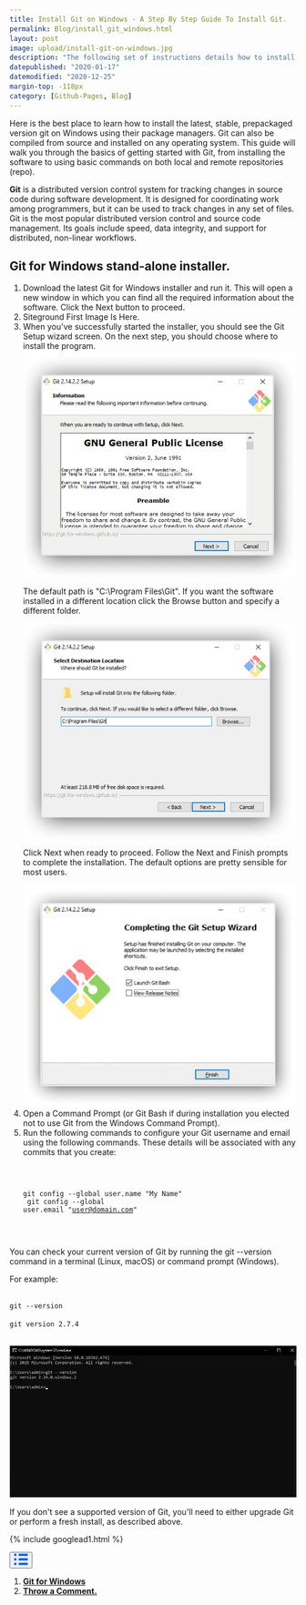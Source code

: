 ```yaml
---
title: Install Git on Windows - A Step By Step Guide To Install Git.
permalink: Blog/install_git_windows.html
layout: post
image: upload/install-git-on-windows.jpg
description: "The following set of instructions details how to install Git on Windows. You can either install it as a package or via another installer or download the source code and compile it. Git for Windows focuses on offering a lightweight, native set of tools that bring the full feature set of the Git SCM to Windows while providing appropriate use."
datepublished: "2020-01-17"
datemodified: "2020-12-25"
margin-top: -118px
category: [Github-Pages, Blog]
---
```


Here is the best place to learn how to install the latest, stable, prepackaged version git on Windows using their package managers. Git can also be compiled from source and installed on any operating system. This guide will walk you through the basics of getting started with Git, from installing the software to using basic commands on both local and remote repositories (repo).

<strong>Git</strong> is a distributed version control system for tracking changes in source code during software development. It is designed for coordinating work among programmers, but it can be used to track changes in any set of files. Git is the most popular distributed version control and source code management. Its goals include speed, data integrity, and support for distributed, non-linear workflows.

<h2 id="git-for-windows">Git for Windows stand-alone installer.</h2>

<ol>
<li>Download the latest Git for Windows installer and run it. This will open a new window in which you can find all the required information about the software. Click the Next button to proceed.
</li>
<li>Siteground First Image Is Here.</li>
<li>When you've successfully started the installer, you should see the Git Setup wizard screen. On the next step, you should choose where to install the program. <br>

<img src="/uploads/install-git-windows-1.png">

The default path is "C:\Program Files\Git". If you want the software installed in a different location click the Browse button and specify a different folder. <br>

<img src="/uploads/install-git-windows-2.png">

Click Next when ready to proceed. Follow the Next and Finish prompts to complete the installation. The default options are pretty sensible for most users.</li>

<img src="/uploads/install-git-windows-3.png">

<li>Open a Command Prompt (or Git Bash if during installation you elected not to use Git from the Windows Command Prompt).</li>
<li>Run the following commands to configure your Git username and email using the following commands. These details will be associated with any commits that you create:</li>
<pre>
<code>

git config --global user.name "My Name" <br>
git config --global user.email "user@domain.com"

</code>
</pre>
</ol>

You can check your current version of Git by running the git --version command in a terminal (Linux, macOS) or command prompt (Windows).

For example:

<pre>
<code>
git --version <br>
git version 2.7.4
</code>
</pre>

<img src="/uploads/install-git-windows-cmd.jpg">

If you don't see a supported version of Git, you'll need to either upgrade Git or perform a fresh install, as described above.

{% include googlead1.html %}

<div class="anim_container">
<button id="show">
<svg width="24" height="20" viewBox="0 0 24 20">
<path d="M3 0H1C0.4 0 0 0.4 0 1V3C0 3.6 0.4 4 1 4H3C3.6 4 4 3.6 4 3V1C4 0.4 3.6 0 3 0Z"
									fill="#0066FF" />
								<path d="M3 0H1C0.4 0 0 0.4 0 1V3C0 3.6 0.4 4 1 4H3C3.6 4 4 3.6 4 3V1C4 0.4 3.6 0 3 0Z"
									transform="translate(0 8)" fill="#0066FF" />
								<path d="M3 0H1C0.4 0 0 0.4 0 1V3C0 3.6 0.4 4 1 4H3C3.6 4 4 3.6 4 3V1C4 0.4 3.6 0 3 0Z"
									transform="translate(0 16)" fill="#0066FF" />
								<path
									d="M15 0H1C0.4 0 0 0.4 0 1V3C0 3.6 0.4 4 1 4H15C15.6 4 16 3.6 16 3V1C16 0.4 15.6 0 15 0Z"
									transform="translate(8)" fill="#0066FF" />
								<path
									d="M15 0H1C0.4 0 0 0.4 0 1V3C0 3.6 0.4 4 1 4H15C15.6 4 16 3.6 16 3V1C16 0.4 15.6 0 15 0Z"
									transform="translate(8 8)" fill="#0066FF" />
								<path
									d="M15 0H1C0.4 0 0 0.4 0 1V3C0 3.6 0.4 4 1 4H15C15.6 4 16 3.6 16 3V1C16 0.4 15.6 0 15 0Z"
									transform="translate(8 16)" fill="#0066FF" />
							</svg>
						</button>
<div id="links_container">
			<ol>
				<li> <a href="#git-for-windows" class="test"><b>Git for Windows</b></a></li>
				<li><a href="#disqus_thread" class="test"><b>Throw a Comment.</b></a></li>
			</ol>
		</div>
</div>
